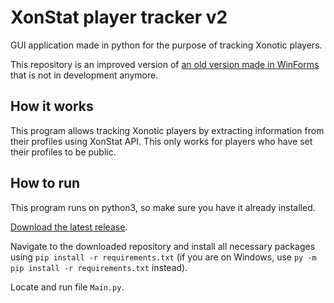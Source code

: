 # XonStat player tracker v2
GUI application made in python for the purpose of tracking Xonotic players. 

This repository is an improved version of [an old version made in WinForms](https://github.com/VaclavPilat/XonStat-player-tracker) that is not in development anymore. 

## How it works
This program allows tracking Xonotic players by extracting information from their profiles using XonStat API. This only works for players who have set their profiles to be public. 

## How to run
This program runs on python3, so make sure you have it already installed.

[Download the latest release](https://github.com/VaclavPilat/XonStat-player-tracker-v2/releases/).

Navigate to the downloaded repository and install all necessary packages using `pip install -r requirements.txt` (if you are on Windows, use `py -m pip install -r requirements.txt` instead). 

Locate and run file `Main.py`.